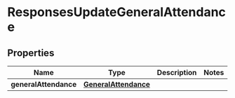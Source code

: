 
# ResponsesUpdateGeneralAttendance

## Properties
| Name | Type | Description | Notes |
| ------------ | ------------- | ------------- | ------------- |
| **generalAttendance** | [**GeneralAttendance**](GeneralAttendance.md) |  |  |




